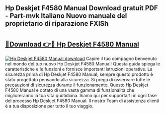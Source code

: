## Hp Deskjet F4580 Manual Download gratuit PDF - Part-mvk Italiano Nuovo manuale del proprietario di riparazione FXISh

# <h2><a href="http://dfadfi.blite.top/?on=Hp+Deskjet+F4580+Manual">🔗Download 👉🔴 Hp Deskjet F4580 Manual</a></h2>

[![Hp Deskjet F4580 Manual download](https://i.imgur.com/lujVjoI.png)](http://dfadfi.blite.top/?on=Hp+Deskjet+F4580+Manual)
Capire il tuo compagno benvenuto nel mondo del tuo nuovo Hp Deskjet F4580 Manual! Questa guida spiega le caratteristiche e le funzioni e fornisce importanti istruzioni operative. La sicurezza prima di Hp Deskjet F4580 Manual, sempre questo prodotto è stato progettato pensando alla sicurezza. Si prega di osservare tutte le precauzioni di sicurezza durante il funzionamento. Questo Hp Deskjet F4580 Manual è dotato di una vasta gamma di funzionalità che miglioreranno la tua vita quotidiana. Siamo qui per supportarti in ogni fase del processo Hp Deskjet F4580 Manual. Il nostro Team di assistenza clienti è a tua disposizione per tutto il tuo viaggio.
